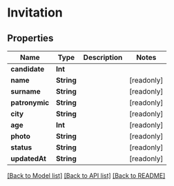# Invitation

## Properties
Name | Type | Description | Notes
------------ | ------------- | ------------- | -------------
**candidate** | **Int** |  | 
**name** | **String** |  | [readonly] 
**surname** | **String** |  | [readonly] 
**patronymic** | **String** |  | [readonly] 
**city** | **String** |  | [readonly] 
**age** | **Int** |  | [readonly] 
**photo** | **String** |  | [readonly] 
**status** | **String** |  | [readonly] 
**updatedAt** | **String** |  | [readonly] 

[[Back to Model list]](../README.md#documentation-for-models) [[Back to API list]](../README.md#documentation-for-api-endpoints) [[Back to README]](../README.md)


